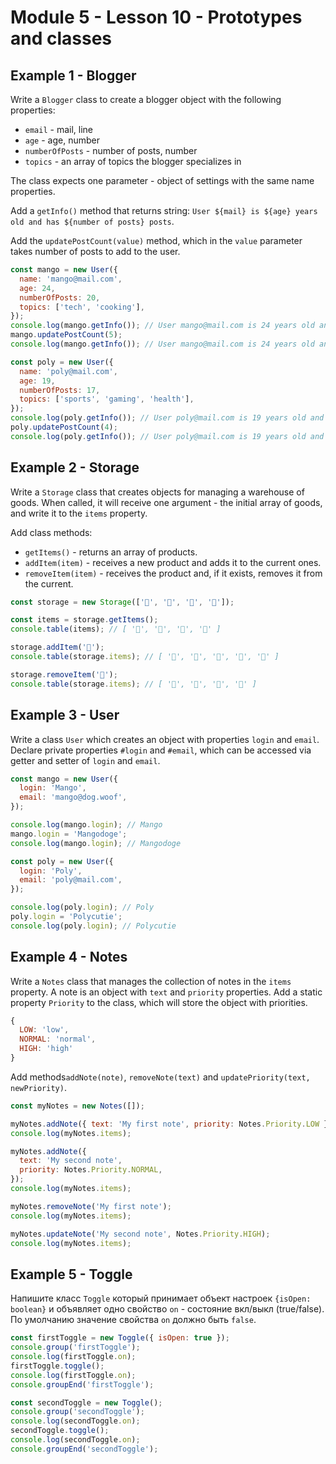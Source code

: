 # Module 5 - Lesson 10 - Prototypes and classes

## Example 1 - Blogger

Write a `Blogger` class to create a blogger object with the following properties:

- `email` - mail, line
- `age` - age, number
- `numberOfPosts` - number of posts, number
- `topics` - an array of topics the blogger specializes in

The class expects one parameter - object of settings  with the same name properties.

Add a `getInfo()` method that returns string:
`User ${mail} is ${age} years old and has ${number of posts} posts`.

Add the `updatePostCount(value)` method, which in the `value` parameter takes
number of posts to add to the user.

```js
const mango = new User({
  name: 'mango@mail.com',
  age: 24,
  numberOfPosts: 20,
  topics: ['tech', 'cooking'],
});
console.log(mango.getInfo()); // User mango@mail.com is 24 years old and has 20 posts
mango.updatePostCount(5);
console.log(mango.getInfo()); // User mango@mail.com is 24 years old and has 25 posts

const poly = new User({
  name: 'poly@mail.com',
  age: 19,
  numberOfPosts: 17,
  topics: ['sports', 'gaming', 'health'],
});
console.log(poly.getInfo()); // User poly@mail.com is 19 years old and has 17 posts
poly.updatePostCount(4);
console.log(poly.getInfo()); // User poly@mail.com is 19 years old and has 21 posts
```

## Example 2 - Storagе

Write a `Storage` class that creates objects for managing a warehouse of goods.
When called, it will receive one argument - the initial array of goods, and write
it to the `items` property.

Add class methods:

- `getItems()` - returns an array of products.
- `addItem(item)` - receives a new product and adds it to the current ones.
- `removeItem(item)` - receives the product and, if it exists, removes it from the current.

```js
const storage = new Storage(['🍎', '🍋', '🍇', '🍑']);

const items = storage.getItems();
console.table(items); // [ '🍎', '🍋', '🍇', '🍑' ]

storage.addItem('🍌');
console.table(storage.items); // [ '🍎', '🍋', '🍇', '🍑', '🍌' ]

storage.removeItem('🍋');
console.table(storage.items); // [ '🍎', '🍇', '🍑', '🍌' ]
```

## Example 3 - User

Write a class `User` which creates an object with properties `login` and `email`.
Declare private properties `#login` and `#email`, which can be accessed via
getter and setter of `login` and `email`.

```js
const mango = new User({
  login: 'Mango',
  email: 'mango@dog.woof',
});

console.log(mango.login); // Mango
mango.login = 'Mangodoge';
console.log(mango.login); // Mangodoge

const poly = new User({
  login: 'Poly',
  email: 'poly@mail.com',
});

console.log(poly.login); // Poly
poly.login = 'Polycutie';
console.log(poly.login); // Polycutie
```

## Example 4 - Notes

Write a `Notes` class that manages the collection of notes in the `items` property.
A note is an object with `text` and `priority` properties. Add a static
property `Priority` to the class, which will store the object with priorities.

```js
{
  LOW: 'low',
  NORMAL: 'normal',
  HIGH: 'high'
}
```

Add methods`addNote(note)`, `removeNote(text)` and
`updatePriority(text, newPriority)`.

```js
const myNotes = new Notes([]);

myNotes.addNote({ text: 'My first note', priority: Notes.Priority.LOW });
console.log(myNotes.items);

myNotes.addNote({
  text: 'My second note',
  priority: Notes.Priority.NORMAL,
});
console.log(myNotes.items);

myNotes.removeNote('My first note');
console.log(myNotes.items);

myNotes.updateNote('My second note', Notes.Priority.HIGH);
console.log(myNotes.items);
```

## Example 5 - Toggle

Напишите класс `Toggle` который принимает объект настроек `{isOpen: boolean}` и
объявляет одно свойство `on` - состояние вкл/выкл (true/false). По умолчанию
значение свойства `on` должно быть `false`.

```js
const firstToggle = new Toggle({ isOpen: true });
console.group('firstToggle');
console.log(firstToggle.on);
firstToggle.toggle();
console.log(firstToggle.on);
console.groupEnd('firstToggle');

const secondToggle = new Toggle();
console.group('secondToggle');
console.log(secondToggle.on);
secondToggle.toggle();
console.log(secondToggle.on);
console.groupEnd('secondToggle');
```
